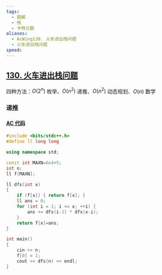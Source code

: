 ```yaml
---
tags:
  - 题解
  - 栈
  - 卡特兰数
aliases:
  - AcWing130. 火车进出栈问题
  - 火车进出栈问题
speed:
---
```

## [130. 火车进出栈问题](https://www.acwing.com/problem/content/132/)

四种方法：$O(2^n)$ 枚举、$O(n^2)$ 递推、$O(n^2)$ 动态规划、$O(n)$ 数学

### 递推

#### [AC 代码]()

```cpp
#include <bits/stdc++.h>
#define ll long long

using namespace std;

const int MAXN=6e4+5;
int n;
ll f[MAXN];

ll dfs(int x)
{
	if (f[x]) { return f[x]; }
	ll ans = 0;
	for (int i = 1; i <= x; ++i) {
		ans += dfs(i-1) * dfs(x-i);
	}
	return f[x]=ans;
}

int main()
{
	cin >> n;
	f[0] = 1;
	cout << dfs(n) << endl;
}
```

